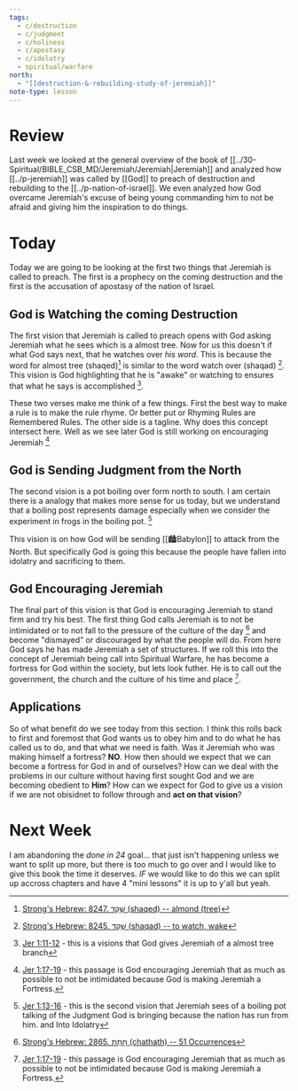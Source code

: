 ```yaml
---
tags:
  - c/destruction
  - c/judgment
  - c/holiness
  - c/apostasy
  - c/idolatry
  - spiritual/warfare
north:
  - "[[destruction-&-rebuilding-study-of-jeremiah]]"
note-type: lesson
---
```

# Review
Last week we looked at the general overview of the book of [[../30-Spiritual/BIBLE_CSB_MD/Jeremiah/Jeremiah|Jeremiah]] and analyzed how [[../p-jeremiah]] was called by [[God]] to preach of destruction and rebuilding to the [[../p-nation-of-israel]]. We even analyzed how God overcame Jeremiah's excuse of being young commanding him to not be afraid and giving him the inspiration to do things.

# Today
Today we are going to be looking at the first two things that Jeremiah is called to preach. The first is a prophecy on the coming destruction and the first is the accusation of apostasy of the nation of Israel.

## God is Watching the coming Destruction
The first vision that Jeremiah is called to preach opens with God asking Jeremiah what he sees which  is a almost tree. Now for us this doesn't if what God says next, that he watches over *his word*. This is because the word for almost tree (shaqed)[^cite1] is similar to the word watch over (shaqad) [^cite2].  This vision is God highlighting that he is "awake" or watching to ensures that what he says is accomplished [^b1].

These two verses make me think of a few things. First the best way to make a rule is to make the rule rhyme. Or better put or Rhyming Rules are Remembered Rules. The other side is a tagline. Why does this concept intersect here. Well as we see later God is still working on encouraging Jeremiah [^b2]

[^cite1]: [Strong's Hebrew: 8247. שָׁקֵד (shaqed) -- almond (tree)](https://biblehub.com/hebrew/8247.htm)
[^cite2]: [Strong's Hebrew: 8245. שָׁקַד (shaqad) -- to watch, wake](https://biblehub.com/hebrew/8245.htm)
[^b1]: [Jer 1:11-12](Jer%201.md) - this is a visions that God gives Jeremiah of a almost tree branch
[^b2]: [Jer 1:17-19](Jer%201.md) - this passage is God encouraging Jeremiah that as much as possible to not be intimidated because God is making Jeremiah a Fortress.

## God is Sending Judgment from the North
The second vision is a pot boiling over form north to south. I am certain there is a analogy that makes more sense for us today, but we understand that a boiling post represents damage especially when we consider the experiment in frogs in the boiling pot. [^b3]

[^b3]: [Jer 1:13-16](Jer%201.md) - this is the second vision that Jeremiah sees of a boiling pot talking of the Judgment God is bringing because the nation has run from him. and Into Idolatry

This vision is on how God will be sending [[🏙️Babylon]] to attack from the North. But specifically God is going this because the people have fallen into idolatry and sacrificing to them.

## God Encouraging Jeremiah
The final part of this vision is that God is encouraging Jeremiah to stand firm and try his best. The first thing God calls Jeremiah is to not be intimidated or to not fall to the pressure of the culture of the day [^cite3] and become "dismayed" or discouraged by what the people will do.
From here God says he has made Jeremiah a set of structures. If we roll this into the concept of Jeremiah being call into Spiritual Warfare, he has become a fortress for God within the society, but lets look futher. He is to call out the government, the church and the culture of his time and place [^b2].

[^cite3]: [Strong's Hebrew: 2865. חָתַת (chathath) -- 51 Occurrences](https://biblehub.com/hebrew/strongs_2865.htm)

## Applications
So of what benefit do we see today from this section. I think this rolls back to first and foremost that God wants us to obey him and to do what he has called us to do, and that what we need is faith.
Was it Jeremiah who was making himself a fortress? **NO**.
How then should we expect that we can become a fortress for God in and of ourselves?
How can we deal with the problems in our culture without having first sought God and we are becoming obedient to **Him**?
How can we expect for God to give us a vision if we are not obisidnet to follow through and **act on that vision**?

# Next Week
I am abandoning the *done in 24* goal... that just isn't happening unless we want to split up more, but there is too much to go over and I would like to give this book the time it deserves.
*IF* we would like to do this we can split up accross chapters and have 4 "mini lessons" it is up to y'all but yeah.
